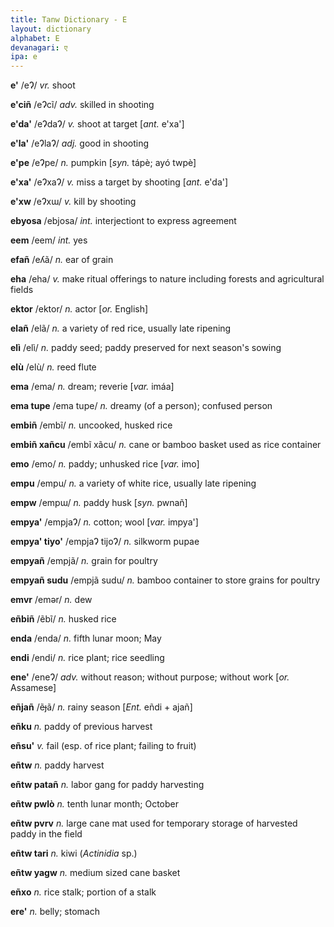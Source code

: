 ```yaml
---
title: Tanw Dictionary - E
layout: dictionary
alphabet: E
devanagari: ए
ipa: e
---
```


__e'__  /eɁ/ _vr._  shoot       


__e'ciñ__ /eɁcĩ/ _adv._  skilled in shooting       


__e'da'__ /eɁdaɁ/ _v._  shoot at target [_ant._  e'xa']   


__e'la'__ /eɁlaɁ/ _adj._  good in shooting        


__e'pe__  /eɁpe/ _n._  pumpkin [_syn._  tápè; ayó twpè]    


__e'xa'__ /eɁxaɁ/ _v._  miss a target by shooting [_ant._  e'da']   


__e'xw__  /eɁxɯ/ _v._  kill by shooting    


__ebyosa__ /ebjosa/	_int._	interjectiont to express agreement


__eem__	/eem/ _int._	yes


__efañ__  /eʎã/ _n._  ear of grain        


__eha__ /eha/ _v._  make ritual offerings to nature including forests and agricultural fields


__ektor__ /ektor/ _n._ actor [_or._ English]


__elañ__  /elã/ _n._  a variety of red rice, usually late ripening        


__elì__ /elì/ _n._  paddy seed; paddy preserved for next season's sowing        


__elù__ /elù/ _n._  reed flute        


__ema__ /ema/ _n._  dream; reverie  [_var._  imáa]    


__ema tupe__  /ema tupe/ _n._  dreamy (of a person); confused person       


__embiñ__ /embĩ/ _n._  uncooked, husked rice       


__embiñ xañcu__ /embĩ xãcu/ _n._  cane or bamboo basket used as rice container        


__emo__ /emo/ _n._  paddy; unhusked rice  [_var._  imo]   


__empu__  /empu/ _n._  a variety of white rice, usually late ripening        


__empw__  /empɯ/ _n._  paddy husk  [_syn._  pwnañ]   


__empya'__  /empjaɁ/ _n._  cotton; wool  [_var._  impya']    


__empya' tiyo'__  /empjaɁ tijoɁ/ _n._  silkworm pupae        


__empyañ__ /empjã/  _n._  grain for poultry       


__empyañ sudu__ /empjã sudu/ _n._  bamboo container to store grains for poultry        


__emvr__  /emǝr/ _n._  dew       


__eñbiñ__ /ẽbĩ/ _n._  husked rice       


__enda__  /enda/ _n._  fifth lunar moon; May       


__endi__  /endi/ _n._  rice plant; rice seedling       


__ene'__  /eneɁ/ _adv._  without reason; without purpose; without work [_or._ Assamese]   

__eñjañ__	/ẽɟã/ _n._	rainy season	[_Ent._	eñdi + ajañ]


__eñku__	_n._	paddy of previous harvest		


__eñsu'__ _v._  fail (esp. of rice plant; failing to fruit)        


__eñtw__  _n._  paddy harvest       


__eñtw patañ__  _n._  labor gang for paddy harvesting       


__eñtw pwlò__ _n._  tenth lunar month; October        


__eñtw pvrv__ _n._  large cane mat used for temporary storage of harvested paddy in the field       


__eñtw tari__ _n._  kiwi (_Actinidia_ sp.)        


__eñtw yagw__ _n._  medium sized cane basket        


__eñxo__  _n._  rice stalk; portion of a stalk        


__ere'__  _n._  belly; stomach        

